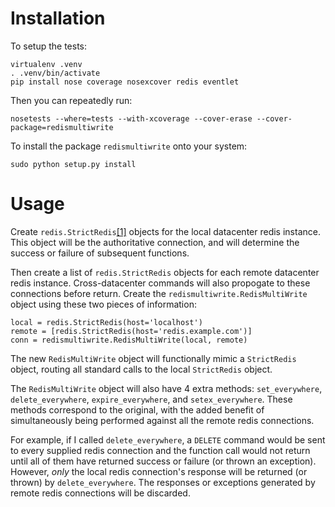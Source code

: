 
Installation
============

To setup the tests:

    virtualenv .venv
    . .venv/bin/activate
    pip install nose coverage nosexcover redis eventlet

Then you can repeatedly run:

    nosetests --where=tests --with-xcoverage --cover-erase --cover-package=redismultiwrite

To install the package `redismultiwrite` onto your system:

    sudo python setup.py install

Usage
=====

Create `redis.StrictRedis`[[1]](https://github.com/andymccurdy/redis-py)
objects for the local datacenter redis instance. This object will be the
authoritative connection, and will determine the success or failure of
subsequent functions.

Then create a list of `redis.StrictRedis` objects for each remote datacenter
redis instance. Cross-datacenter commands will also propogate to these
connections before return. Create the `redismultiwrite.RedisMultiWrite` object
using these two pieces of information:

    local = redis.StrictRedis(host='localhost')
    remote = [redis.StrictRedis(host='redis.example.com')]
    conn = redismultiwrite.RedisMultiWrite(local, remote)

The new `RedisMultiWrite` object will functionally mimic a `StrictRedis` object,
routing all standard calls to the local `StrictRedis` object.

The `RedisMultiWrite` object will also have 4 extra methods: `set_everywhere`,
`delete_everywhere`, `expire_everywhere`, and `setex_everywhere`. These methods
correspond to the original, with the added benefit of simultaneously being
performed against all the remote redis connections.

For example, if I called `delete_everywhere`, a `DELETE` command would be sent
to every supplied redis connection and the function call would not return until
all of them have returned success or failure (or thrown an exception). However,
*only* the local redis connection's response will be returned (or thrown) by
`delete_everywhere`. The responses or exceptions generated by remote redis
connections will be discarded.

